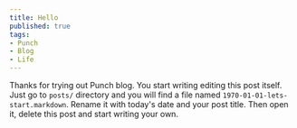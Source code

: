 ```yaml
---
title: Hello
published: true
tags:
- Punch
- Blog
- Life
---
```


Thanks for trying out Punch blog. You start writing editing this post itself. Just go to `posts/` directory and you will find a file named `1970-01-01-lets-start.markdown`. Rename it with today's date and your post title. Then open it, delete this post and start writing your own.

